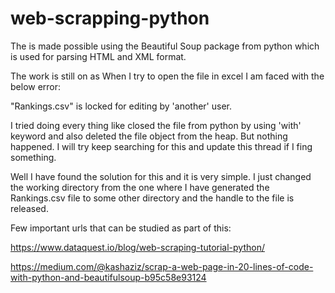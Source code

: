 # web-scrapping-python

The is made possible using the Beautiful Soup package from python which is used for parsing HTML and XML format.

The work is still on as When I try to open the file in excel I am faced with the below error:

"Rankings.csv" is locked for editing by 'another' user.

I tried doing every thing like closed the file from python by using 'with' keyword and also deleted the file object from the heap. But nothing happened. I will try keep searching for this and update this thread if I fing something.

Well I have found the solution for this and it is very simple. I just changed the working directory from the one where I have generated the Rankings.csv file to some other directory and the handle to the file is released.

Few important urls that can be studied as part of this:

https://www.dataquest.io/blog/web-scraping-tutorial-python/

https://medium.com/@kashaziz/scrap-a-web-page-in-20-lines-of-code-with-python-and-beautifulsoup-b95c58e93124

